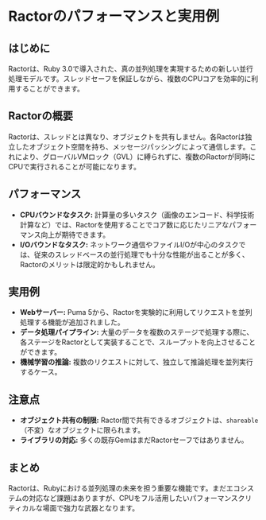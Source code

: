 # Ractorのパフォーマンスと実用例

## はじめに
Ractorは、Ruby 3.0で導入された、真の並列処理を実現するための新しい並行処理モデルです。スレッドセーフを保証しながら、複数のCPUコアを効率的に利用することができます。

## Ractorの概要
Ractorは、スレッドとは異なり、オブジェクトを共有しません。各Ractorは独立したオブジェクト空間を持ち、メッセージパッシングによって通信します。これにより、グローバルVMロック（GVL）に縛られずに、複数のRactorが同時にCPUで実行されることが可能になります。

## パフォーマンス
- **CPUバウンドなタスク:** 計算量の多いタスク（画像のエンコード、科学技術計算など）では、Ractorを使用することでコア数に応じたリニアなパフォーマンス向上が期待できます。
- **I/Oバウンドなタスク:** ネットワーク通信やファイルI/Oが中心のタスクでは、従来のスレッドベースの並行処理でも十分な性能が出ることが多く、Ractorのメリットは限定的かもしれません。

## 実用例
- **Webサーバー:** Puma 5から、Ractorを実験的に利用してリクエストを並列処理する機能が追加されました。
- **データ処理パイプライン:** 大量のデータを複数のステージで処理する際に、各ステージをRactorとして実装することで、スループットを向上させることができます。
- **機械学習の推論:** 複数のリクエストに対して、独立して推論処理を並列実行するケース。

## 注意点
- **オブジェクト共有の制限:** Ractor間で共有できるオブジェクトは、`shareable`（不変）なオブジェクトに限られます。
- **ライブラリの対応:** 多くの既存GemはまだRactorセーフではありません。

## まとめ
Ractorは、Rubyにおける並列処理の未来を担う重要な機能です。まだエコシステムの対応など課題はありますが、CPUをフル活用したいパフォーマンスクリティカルな場面で強力な武器となります。
